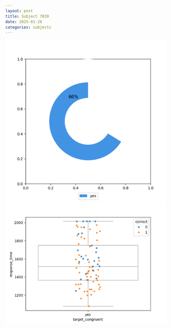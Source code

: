 ```yaml
---
layout: post
title: Subject 7039
date: 2025-01-26
categories: subjects
---
```


![](data/7039/run-6/7039_accuracy_target_congruence.png)
![](data/7039/run-6/7039_rt_congruence.png)
